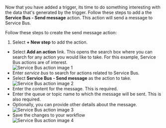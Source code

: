 Now that you have added a trigger, its time to do something interesting with the data that's generated by the trigger. Follow these steps to add a the **Service Bus - Send message** action. This action will send a message to Service Bus.  

Follow these steps to create the send message action:  

1. Select **+ New step** to add the action.  
- Select **Add an action** link. This opens the search box where you can search for any action you would like to take. For this example, Service Bus actions are of interest.    
![Service Bus action image 1](./media/connectors-create-api-servicebus/action-1.png)   
- Enter *service bus* to search for actions related to Service Bus.  
- Select **Service Bus - Send message** as the action to take.  
![Service Bus action image 2](./media/connectors-create-api-servicebus/action-2.png)    
- Enter the content for the message. This is required.  
- Enter the queue or topic name to which the message will be sent. This is also required.   
- Optionally, you can provide other details about the message.      
![Service Bus action image 3](./media/connectors-create-api-servicebus/action-3.png)    
- Save the changes to your workflow   
![Service Bus action image 4](./media/connectors-create-api-servicebus/action-4.png)     
  
  

